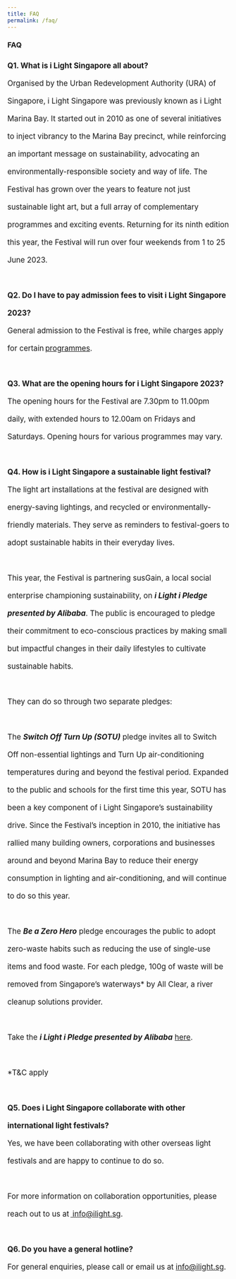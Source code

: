 ```yaml
---
title: FAQ
permalink: /faq/
---
```

### **FAQ**

<p style="font-size:17px; line-height:40px">
<b>Q1. What is i Light Singapore all about?&nbsp;</b><br> Organised by the Urban Redevelopment Authority (URA) of Singapore, i Light Singapore was previously known as i Light Marina Bay. It started out in 2010 as one of several initiatives to inject vibrancy to the Marina Bay precinct, while reinforcing an important message on sustainability, advocating an environmentally-responsible society and way of life. The Festival has grown over the years to feature not just sustainable light art, but a full array of complementary programmes and exciting events. Returning for its ninth edition this year, the Festival will run over four weekends from 1 to 25 June 2023.<br>
	<br>
<b>Q2. Do I have to pay admission fees to visit i Light Singapore 2023?</b><br>
General admission to the Festival is free, while charges apply for certain <a href="/programmes">programmes</a>.<br>
	
<br>
<b>Q3. What are the opening hours for i Light Singapore 2023?</b>
<br>The opening hours for the Festival are 7.30pm to 11.00pm daily, with extended hours to 12.00am on Fridays and Saturdays. Opening hours for various programmes may vary.<br>

<br>
<b>Q4. How is i Light Singapore a sustainable light festival?</b><br>
The light art installations at the festival are designed with energy-saving lightings, and recycled or environmentally-friendly materials. They serve as reminders to festival-goers to adopt sustainable habits in their everyday lives.<br>
<br>	
This year, the Festival is partnering susGain, a local social enterprise championing sustainability, on <b><i>i Light i Pledge presented by Alibaba</i></b>. The public is encouraged to pledge their commitment to eco-conscious practices by making small but impactful changes in their daily lifestyles to cultivate sustainable habits.
<br>
<br>
They can do so through two separate pledges:<br>
<br>
	The <b><i>Switch Off Turn Up (SOTU)</i></b> pledge invites all to Switch Off non-essential lightings and Turn Up air-conditioning temperatures during and beyond the festival period. Expanded to the public and schools for the first time this year, SOTU has been a key component of i Light Singapore’s sustainability drive. Since the Festival’s inception in 2010, the initiative has rallied many building owners, corporations and businesses around and beyond Marina Bay to reduce their energy consumption in lighting and air-conditioning, and will continue to do so this year.<br>
<br>
	The <b><i>Be a Zero Hero</i></b> pledge encourages the public to adopt zero-waste habits such as reducing the use of single-use items and food waste. For each pledge, 100g of waste will be removed from Singapore’s waterways* by All Clear, a river cleanup solutions provider.<br>
	<br> Take the <b><i>i Light i Pledge presented by Alibaba</i></b> <a href="/programmes">here</a>.<br>
<br>*T&amp;C apply<br>

<br>
<b>Q5. Does i Light Singapore collaborate with other international light festivals?</b>
<br>
Yes, we have been collaborating with other overseas light festivals and are happy to continue to do so. <br>
<br> 
For more information on collaboration opportunities, please reach out to us at <a href="mailto:info@ilight.sg"> info@ilight.sg</a>.<br>
<br>
<b>Q6. Do you have a general hotline?</b>
<br>
For general enquiries, please call or email us at <a href="mailto:info@ilight.sg"> info@ilight.sg</a>.
<br></p>